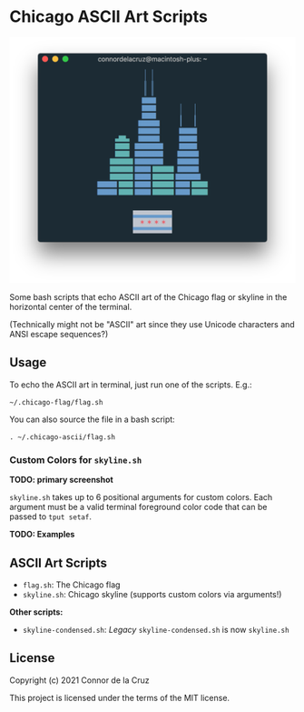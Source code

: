 # Chicago ASCII Art Scripts

![Screenshot of script output](/screenshots/screenshot0.png)

Some bash scripts that echo ASCII art of the Chicago flag or skyline in the horizontal center of the terminal.

(Technically might not be "ASCII" art since they use Unicode characters and ANSI escape sequences?)

## Usage

To echo the ASCII art in terminal, just run one of the scripts. E.g.:

```
~/.chicago-flag/flag.sh
```

You can also source the file in a bash script:

```
. ~/.chicago-ascii/flag.sh
```

### Custom Colors for `skyline.sh`

**TODO: primary screenshot**

`skyline.sh` takes up to 6 positional arguments for custom colors. Each argument must be a valid terminal foreground color code that can be passed to `tput setaf`.

**TODO: Examples**


## ASCII Art Scripts

- `flag.sh`: The Chicago flag
- `skyline.sh`: Chicago skyline (supports custom colors via arguments!)

**Other scripts:**

- `skyline-condensed.sh`: *Legacy* `skyline-condensed.sh` is now `skyline.sh`

## License

Copyright (c) 2021 Connor de la Cruz

This project is licensed under the terms of the MIT license. 

